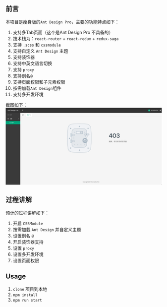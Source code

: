 ## 前言
本项目是瘦身版的`Ant Design Pro`，主要的功能特点如下：

1. 支持多Tab页面（这个是Ant Design Pro 不具备的）
2. 技术栈为：`react-router` + `react-redux` + `redux-saga` 
3. 支持 `.scss` 和 `cssmodule`
4. 支持自定义 `Ant Design` 主题
5. 支持装饰器
6. 支持中英文语言切换
7. 支持 `proxy`
8. 支持别名`@`
9. 支持页面权限和子元素权限
10. 按需加载`Ant Design`组件
11. 支持多开发环境

截图如下：
![](https://github.com/JerryMissTom/ant-design-lite/blob/master/tabs.png)

## 过程讲解
预计的过程讲解如下：
1. 开启 `CSSModule`
2. 按需加载 `Ant Design` 并自定义主题
3. 设置别名 `@`
4. 开启装饰器支持
5. 设置 `proxy`
6. 设置多开发环境
7. 设置页面权限

## Usage
1. `clone` 项目到本地
2. `npm install`
3. `npm run start`
